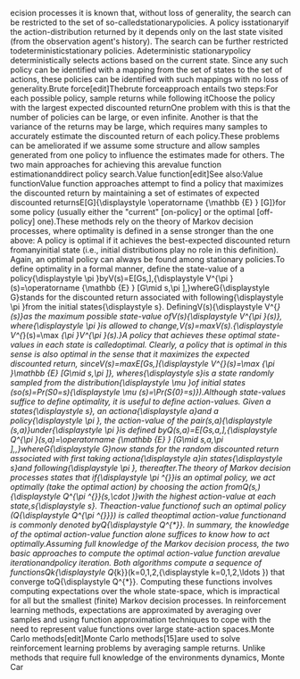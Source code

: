 ecision processes it is known that, without loss of generality, the search can be restricted to the set of so-calledstationarypolicies. A policy isstationaryif the action-distribution returned by it depends only on the last state visited (from the observation agent's history). The search can be further restricted todeterministicstationary policies. Adeterministic stationarypolicy deterministically selects actions based on the current state. Since any such policy can be identified with a mapping from the set of states to the set of actions, these policies can be identified with such mappings with no loss of generality.Brute force[edit]Thebrute forceapproach entails two steps:For each possible policy, sample returns while following itChoose the policy with the largest expected discounted returnOne problem with this is that the number of policies can be large, or even infinite. Another is that the variance of the returns may be large, which requires many samples to accurately estimate the discounted return of each policy.These problems can be ameliorated if we assume some structure and allow samples generated from one policy to influence the estimates made for others. The two main approaches for achieving this arevalue function estimationanddirect policy search.Value function[edit]See also:Value functionValue function approaches attempt to find a policy that maximizes the discounted return by maintaining a set of estimates of expected discounted returnsE[G]{\displaystyle \operatorname {\mathbb {E} } [G]}for some policy (usually either the "current" [on-policy] or the optimal [off-policy] one).These methods rely on the theory of Markov decision processes, where optimality is defined in a sense stronger than the one above: A policy is optimal if it achieves the best-expected discounted return fromanyinitial state (i.e., initial distributions play no role in this definition). Again, an optimal policy can always be found among stationary policies.To define optimality in a formal manner, define the state-value of a policy{\displaystyle \pi }byV(s)=E[Gs,],{\displaystyle V^{\pi }(s)=\operatorname {\mathbb {E} } [G\mid s,\pi ],}whereG{\displaystyle G}stands for the discounted return associated with following{\displaystyle \pi }from the initial states{\displaystyle s}. DefiningV(s){\displaystyle V^{*}(s)}as the maximum possible state-value ofV(s){\displaystyle V^{\pi }(s)}, where{\displaystyle \pi }is allowed to change,V(s)=maxV(s).{\displaystyle V^{*}(s)=\max _{\pi }V^{\pi }(s).}A policy that achieves these optimal state-values in each state is calledoptimal. Clearly, a policy that is optimal in this sense is also optimal in the sense that it maximizes the expected discounted return, sinceV(s)=maxE[Gs,]{\displaystyle V^{*}(s)=\max _{\pi }\mathbb {E} [G\mid s,\pi ]}, wheres{\displaystyle s}is a state randomly sampled from the distribution{\displaystyle \mu }of initial states (so(s)=Pr(S0=s){\displaystyle \mu (s)=\Pr(S_{0}=s)}).Although state-values suffice to define optimality, it is useful to define action-values. Given a states{\displaystyle s}, an actiona{\displaystyle a}and a policy{\displaystyle \pi }, the action-value of the pair(s,a){\displaystyle (s,a)}under{\displaystyle \pi }is defined byQ(s,a)=E[Gs,a,],{\displaystyle Q^{\pi }(s,a)=\operatorname {\mathbb {E} } [G\mid s,a,\pi ],\,}whereG{\displaystyle G}now stands for the random discounted return associated with first taking actiona{\displaystyle a}in states{\displaystyle s}and following{\displaystyle \pi }, thereafter.The theory of Markov decision processes states that if{\displaystyle \pi ^{*}}is an optimal policy, we act optimally (take the optimal action) by choosing the action fromQ(s,){\displaystyle Q^{\pi ^{*}}(s,\cdot )}with the highest action-value at each state,s{\displaystyle s}. Theaction-value functionof such an optimal policy (Q{\displaystyle Q^{\pi ^{*}}}) is called theoptimal action-value functionand is commonly denoted byQ{\displaystyle Q^{*}}. In summary, the knowledge of the optimal action-value function alone suffices to know how to act optimally.Assuming full knowledge of the Markov decision process, the two basic approaches to compute the optimal action-value function arevalue iterationandpolicy iteration. Both algorithms compute a sequence of functionsQk{\displaystyle Q_{k}}(k=0,1,2,{\displaystyle k=0,1,2,\ldots }) that converge toQ{\displaystyle Q^{*}}. Computing these functions involves computing expectations over the whole state-space, which is impractical for all but the smallest (finite) Markov decision processes. In reinforcement learning methods, expectations are approximated by averaging over samples and using function approximation techniques to cope with the need to represent value functions over large state-action spaces.Monte Carlo methods[edit]Monte Carlo methods[15]are used to solve reinforcement learning problems by averaging sample returns. Unlike methods that require full knowledge of the environments dynamics, Monte Car